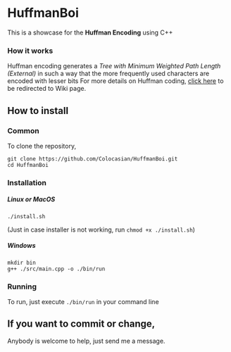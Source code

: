 # HuffmanBoi
This is a showcase for the **Huffman Encoding** using C++

### How it works
Huffman encoding generates a *Tree with Minimum Weighted Path Length (External)* in such a way that the more frequently used characters are encoded with lesser bits
For more details on Huffman coding, [click
here](https://en.wikipedia.org/wiki/Huffman_coding) to be redirected to Wiki page.

## How to install
### Common
To clone the repository,
```
git clone https://github.com/Colocasian/HuffmanBoi.git
cd HuffmanBoi
```
### Installation
##### Linux or MacOS
```
./install.sh
```
(Just in case installer is not working, run `chmod +x ./install.sh`)

##### Windows
```
mkdir bin
g++ ./src/main.cpp -o ./bin/run
```

### Running
To run, just execute `./bin/run` in your command line

## If you want to commit or change,
Anybody is welcome to help, just send me a message.
